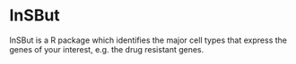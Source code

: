 # InSBut
InSBut is a R package which identifies the major cell types that express the genes of your interest, e.g. the drug resistant genes.
